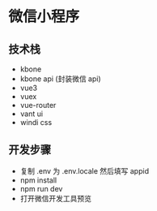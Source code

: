 # 微信小程序

## 技术栈

- kbone
- kbone api (封装微信 api)
- vue3
- vuex
- vue-router
- vant ui
- windi css

## 开发步骤

- 复制 .env 为 .env.locale 然后填写 appid
- npm install
- npm run dev
- 打开微信开发工具预览
